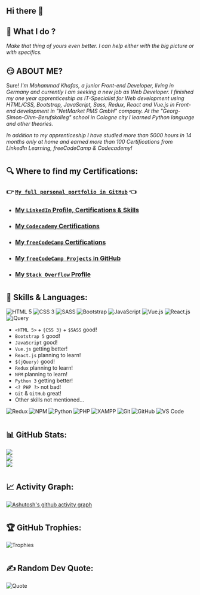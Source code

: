 ## Hi there 👋

## 🔭 What I do ? 
_Make that thing of yours even better. I can help either with the big picture or with specifics._

## 😏 ABOUT ME?
Sure!
_I'm Mohammad Khafas, a junior Front-end Developer, living in Germany and currently I am seeking a new job as Web Developer. I finished my one year apprenticeship as IT-Specialist for Web development using HTML/CSS, Bootstrap, JavaScript, Sass, Redux, React and Vue.js in Front-end development in "NetMarket PMS GmbH" company. At the "Georg-Simon-Ohm-Berufskolleg" school in Cologne city I learned Python language and other theories._

_In addition to my apprenticeship I have studied more than 5000 hours in 14 months only at home and earned more than 100 Certifications from LinkedIn Learning, freeCodeCamp & Codecademy!_

#

## 🔍 Where to find my Certifications:
### :point_right: [`My full personal portfolio in GitHub`](https://github.com/hoodaddeveloper/My-Personal-Portfolio) :point_left:
- ### [My `LinkedIn` Profile, Certifications & Skills](https://www.linkedin.com/in/hoodaddeveloper/details/certifications)
- ### [My `Codecademy` Certifications](https://www.codecademy.com/learn)
- ### [My `freeCodeCamp` Certifications](https://www.freecodecamp.org/hoodaddeveloper)
- ### [My `freeCodeCamp Projects` in GitHub](https://github.com/hoodaddeveloper/freeCodeCamp-Certification-Progress)
- ### [My `Stack Overflow` Profile](https://stackoverflow.com/users/19003964/mohammad-khafas)

#

## 👯 Skills & Languages:
![HTML 5](https://img.shields.io/badge/HTML5-E34F26?style=for-the-badge&logo=html5&logoColor=white)
![CSS 3](https://img.shields.io/badge/CSS3-1572B6?style=for-the-badge&logo=css3&logoColor=white)
![SASS](https://img.shields.io/badge/Sass-CC6699?style=for-the-badge&logo=sass&logoColor=white)
![Bootstrap](https://img.shields.io/badge/Bootstrap-563D7C?style=for-the-badge&logo=bootstrap&logoColor=white)
![JavaScript](https://img.shields.io/badge/JavaScript-323330?style=for-the-badge&logo=javascript&logoColor=F7DF1E)
![Vue.js](https://img.shields.io/badge/Vue.js-35495E?style=for-the-badge&logo=vue.js&logoColor=4FC08D)
![React.js](https://img.shields.io/badge/React-20232A?style=for-the-badge&logo=react&logoColor=61DAFB)
![jQuery](https://img.shields.io/badge/jQuery-0769AD?style=for-the-badge&logo=jquery&logoColor=white)

- `<HTML 5>` + `{CSS 3}` + `$SASS` good!
- `Bootstrap 5` good!
- `JavaScript` good!
- `Vue.js` getting better!
- `React.js` planning to learn!
- `$(jQuery)` good!
- `Redux` planning to learn!
- `NPM` planning to learn!
- `Python 3` getting better!
- `<? PHP ?>` not bad!
- `Git` & `GitHub` great!
- Other skills not mentioned...

![Redux](https://img.shields.io/badge/Redux-593D88?style=for-the-badge&logo=redux&logoColor=white)
![NPM](https://img.shields.io/badge/npm-CB3837?style=for-the-badge&logo=npm&logoColor=white)
![Python](https://img.shields.io/badge/Python-FFD43B?style=for-the-badge&logo=python&logoColor=blue)
![PHP](https://img.shields.io/badge/PHP-777BB4?style=for-the-badge&logo=php&logoColor=white)
![XAMPP](https://img.shields.io/badge/Xampp-F37623?style=for-the-badge&logo=xampp&logoColor=white)
![Git](https://img.shields.io/badge/GIT-E44C30?style=for-the-badge&logo=git&logoColor=white)
![GitHub](https://img.shields.io/badge/GitHub-100000?style=for-the-badge&logo=github&logoColor=white)
![VS Code](https://img.shields.io/badge/Visual_Studio_Code-0078D4?style=for-the-badge&logo=visual%20studio%20code&logoColor=white)

#

## 📊 GitHub Stats:
![](https://github-readme-stats.vercel.app/api?username=hoodaddeveloper&theme=tokyonight&hide_border=false&include_all_commits=true&count_private=true)<br/>
![](https://github-readme-streak-stats.herokuapp.com/?user=hoodaddeveloper&theme=tokyonight&hide_border=false)<br/>
![](https://github-readme-stats.vercel.app/api/top-langs/?username=hoodaddeveloper&theme=tokyonight&hide_border=false&include_all_commits=true&count_private=true&layout=compact)

#

## 📈 Activity Graph:
[![Ashutosh's github activity graph](https://activity-graph.herokuapp.com/graph?username=hoodaddeveloper&theme=react-dark)](https://github.com/ashutosh00710/github-readme-activity-graph)

#

## 🏆 GitHub Trophies:
![Trophies](https://github-profile-trophy.vercel.app/?username=hoodaddeveloper&theme=tokyonight&no-frame=false&no-bg=false&margin-w=4)

#

## ✍️ Random Dev Quote:
![Quote](https://quotes-github-readme.vercel.app/api?type=horizontal&theme=tokyonight)
